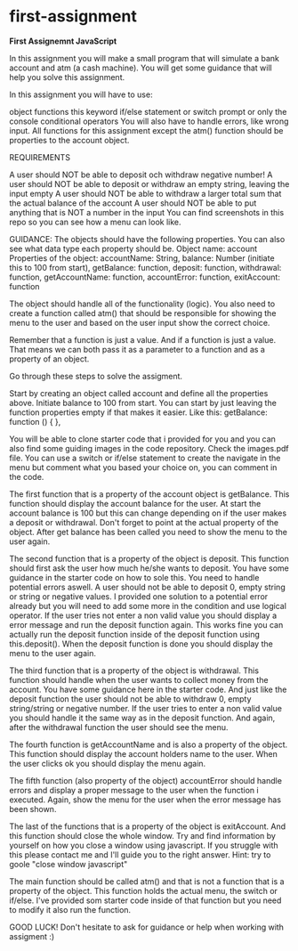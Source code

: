 # first-assignment
 <b> First Assignemnt JavaScript </b>

 In this assignment you will make a small program that will simulate a bank account and atm (a cash machine). You will get some guidance that will help you solve this assignment.

In this assignment you will have to use:

object
functions
this keyword
if/else statement or switch
prompt or only the console
conditional operators
You will also have to handle errors, like wrong input. All functions for this assignment except the atm() function should be properties to the account object.

REQUIREMENTS

A user should NOT be able to deposit och withdraw negative number!
A user should NOT be able to deposit or withdraw an empty string, leaving the input empty
A user should NOT be able to withdraw a larger total sum that the actual balance of the account
A user should NOT be able to put anything that is NOT a number in the input
You can find screenshots in this repo so you can see how a menu can look like.

GUIDANCE: The objects should have the following properties. You can also see what data type each property should be. Object name: account Properties of the object: accountName: String, balance: Number (initiate this to 100 from start), getBalance: function, deposit: function, withdrawal: function, getAccountName: function, accountError: function, exitAccount: function

The object should handle all of the functionality (logic). You also need to create a function called atm() that should be responsible for showing the menu to the user and based on the user input show the correct choice.

Remember that a function is just a value. And if a function is just a value. That means we can both pass it as a parameter to a function and as a property of an object.

Go through these steps to solve the assigment.

Start by creating an object called account and define all the properties above. Initiate balance to 100 from start. You can start by just leaving the function properties empty if that makes it easier. Like this: getBalance: function () { },

You will be able to clone starter code that i provided for you and you can also find some guiding images in the code repository. Check the images.pdf file. You can use a switch or if/else statement to create the navigate in the menu but comment what you based your choice on, you can comment in the code.

The first function that is a property of the account object is getBalance. This function should display the account balance for the user. At start the account balance is 100 but this can change depending on if the user makes a deposit or withdrawal. Don't forget to point at the actual property of the object. After get balance has been called you need to show the menu to the user again.

The second function that is a property of the object is deposit. This function should first ask the user how much he/she wants to deposit. You have some guidance in the starter code on how to sole this. You need to handle potential errors aswell. A user should not be able to deposit 0, empty string or string or negative values. I provided one solution to a potential error already but you will need to add some more in the condition and use logical operator. If the user tries not enter a non valid value you should display a error message and run the deposit function again. This works fine you can actually run the deposit function inside of the deposit function using this.deposit(). When the deposit function is done you should display the menu to the user again.

The third function that is a property of the object is withdrawal. This function should handle when the user wants to collect money from the account. You have some guidance here in the starter code. And just like the deposit function the user should not be able to withdraw 0, empty string/string or negative number. If the user tries to enter a non valid value you should handle it the same way as in the deposit function. And again, after the withdrawal function the user should see the menu.

The fourth function is getAccountName and is also a property of the object. This function should display the account holders name to the user. When the user clicks ok you should display the menu again.

The fifth function (also property of the object) accountError should handle errors and display a proper message to the user when the function i executed. Again, show the menu for the user when the error message has been shown.

The last of the functions that is a property of the object is exitAccount. And this function should close the whole window. Try and find information by yourself on how you close a window using javascript. If you struggle with this please contact me and I'll guide you to the right answer. Hint: try to goole "close window javascript"

The main function should be called atm() and that is not a function that is a property of the object. This function holds the actual menu, the switch or if/else. I've provided som starter code inside of that function but you need to modify it also run the function.

GOOD LUCK! Don't hesitate to ask for guidance or help when working with assigment :)
